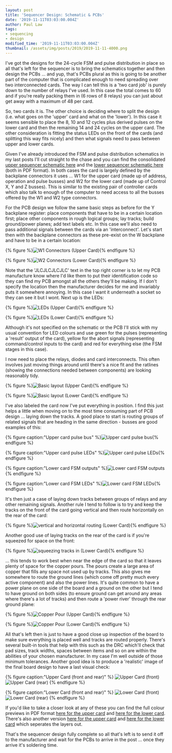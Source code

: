 ```yaml
---
layout: post
title: 'Sequencer Design: Schematic & PCBs'
date: '2019-11-11T03:03:00.004Z'
author: Paul Law
tags:
- sequencing
- design
modified_time: '2019-11-11T03:03:00.004Z'
thumbnail: /assets/img/posts/2019/2019-11-11-4000.png
---
```


I've got the designs for the 24-cycle FSM and pulse distribution in place so all that's left for the sequencer is to bring
the schematics together and then design the PCBs ... and yup, that's PCBs plural as this is going to be another part of the
computer that is complicated enough to need spreading over two interconnected cards. The way I can tell this is a 'two card
job' is purely down to the number of relays I've used. In this case the total comes to 60 and if you're really packing
them in (6 rows of 8 relays) you can just about get away with a maximum of 48 per card.

So, two cards it is. The other choice is deciding where to split the design (i.e. what goes on the 'upper' card and what on
the 'lower'). In this case it seems sensible to place the 8, 10 and 12 cycles plus derived pulses on the lower card and
then the remaining 14 and 24 cycles on the upper card. The other consideration is fitting the status LEDs on the front of
the cards (and splitting this way fits nicely) and then what signals need to pass between upper and lower cards.

Given I've already introduced the FSM and pulse distribution schematics in my last posts I'll cut straight to the chase and
you can find the consolidated [upper sequencer schematic here](/assets/pdf/sequencer-hi.pdf) and the
[lower sequencer schematic here](/assets/pdf/sequencer-lo.pdf) (both in PDF format). In both cases the card is largely
defined by the backplane connectors it uses ... W1 for the upper card (made up of address, operation and pulse busses) and W2
for the lower card (made up of Control X, Y and Z busses). This is similar to the existing pair of controller cards which also
talk to enough of the computer to need access to all the busses offered by the W1 and W2 type connectors.

For the PCB design we follow the same basic steps as before for the Y backplane register: place components that have to be in
a certain location first; place other components in rough logical groups; lay tracks; build ground/power planes; add text
labels etc. In this case we'll also need to pass additional signals between the cards via an 'interconnect'. Let's start then
with the backplane connectors as these pre-exist on the W backplane and have to be in a certain location:

{% figure %}![W1 Connectors (Upper Card)](/assets/img/posts/2019/2019-11-11-0000.png){% endfigure %}

{% figure %}![W2 Connectors (Lower Card)](/assets/img/posts/2019/2019-11-11-0001.png){% endfigure %}

Note that the 'JLCJLCJLCJLC' text in the top right corner is to let my PCB manufacture know where I'd like them to put their
identification code so they can find my PCB amongst all the others they'll be making. If I don't specify the location then the
manufacturer decides for me and invariably puts it somewhere annoying. In this case I want it underneath a socket so they
can see it but I wont. Next up is the LEDs:

{% figure %}![LEDs (Upper Card)](/assets/img/posts/2019/2019-11-11-0002.png){% endfigure %}

{% figure %}![LEDs (Lower Card)](/assets/img/posts/2019/2019-11-11-0003.png){% endfigure %}

Although it's not specified on the schematic or the PCB I'll stick with my usual convention for LED colours and use
green for the pulses (representing a 'result' output of the card), yellow for the abort signals (representing command/control
inputs to the card) and red for everything else (the FSM stages in this case).

I now need to place the relays, diodes and card interconnects. This often involves just moving things around until there's a
nice fit and the ratlines (showing the connections needed between components) are looking reasonably tidy.

{% figure %}![Basic layout (Upper Card)](/assets/img/posts/2019/2019-11-11-0004.png){% endfigure %}

{% figure %}![Basic layout (Lower Card)](/assets/img/posts/2019/2019-11-11-0005.png){% endfigure %}

I've also labeled the card now I've put everything in position. I find this just helps a little when moving
on to the most time consuming part of PCB design ... laying down the tracks. A good place to start is routing groups of
related signals that are heading in the same direction - busses are good examples of this:

{% figure caption:"Upper card pulse bus" %}![Upper card pulse bus](/assets/img/posts/2019/2019-11-11-0006.png){% endfigure %}

{% figure caption:"Upper card pulse LEDs" %}![Upper card pulse LEDs](/assets/img/posts/2019/2019-11-11-0007.png){% endfigure %}

{% figure caption:"Lower card FSM outputs" %}![Lower card FSM outputs](/assets/img/posts/2019/2019-11-11-0008.png){% endfigure %}

{% figure caption:"Lower card FSM LEDs" %}![Lower card FSM LEDs](/assets/img/posts/2019/2019-11-11-0009.png){% endfigure %}

It's then just a case of laying down tracks between groups of relays and any other remaining signals. Another rule I tend to
follow is to try and keep the tracks on the front of the card going vertical and then route horizontally on the rear of the
card:

{% figure %}![vertical and horizontal routing (Lower Card)](/assets/img/posts/2019/2019-11-11-0010.png){% endfigure %}

Another good use of laying tracks on the rear of the card is if you're squeezed for space on the front:

{% figure %}![squeezing tracks in (Lower Card)](/assets/img/posts/2019/2019-11-11-0011.png){% endfigure %}

... this tends to work best when near the edge of the card so that it leaves plenty of space for the copper pours. The pours
create a large area of copper that fills any space not used up by tracks. This also gives me somewhere to route the ground
lines (which come off pretty much every active component) and also the power lines. It's quite common to have a power plane
on one side of the board and a ground on the other but I tend to have ground on both sides (to ensure ground can get around
any areas where there's a lot of tracks) and then route a 'power river' through the rear ground plane:

{% figure %}![Copper Pour (Upper Card)](/assets/img/posts/2019/2019-11-11-0012.png){% endfigure %}

{% figure %}![Copper Pour (Lower Card)](/assets/img/posts/2019/2019-11-11-0013.png){% endfigure %}

All that's left then is just to have a good close up inspection of the board to make sure everything is placed well and
tracks are routed properly. There's several built-in tools that help with this such as the DRC which'll check that pad sizes,
track widths, spaces between items and so on are within the abilities of your chosen manufacturer. In my case I'm well outside
of those minimum tolerances. Another good idea is to produce a 'realistic' image of the final board design to have a last
visual check:

{% figure caption:"Upper Card (front and rear)" %}
![Upper Card (front)](/assets/img/posts/2019/2019-11-11-0014.png)
![Upper Card (rear)](/assets/img/posts/2019/2019-11-11-0015.png)
{% endfigure %}

{% figure caption:"Lower Card (front and rear)" %}
![Lower Card (front)](/assets/img/posts/2019/2019-11-11-0016.png)
![Lower Card (rear)](/assets/img/posts/2019/2019-11-11-0017.png)
{% endfigure %}

If you'd like to take a closer look at any of these you can find the full colour previews in PDF format
[here for the upper card](/assets/pdf/sequencer-hi-pcbp.pdf) and [here for the lower card](/assets/pdf/sequencer-lo-pcbp.pdf).
There's also another version [here for the upper card](/assets/pdf/sequencer-hi-pcb.pdf) and
[here for the lower card](/assets/pdf/sequencer-lo-pcb.pdf) which seperates the layers out.

That's the sequencer design fully complete so all that's left is to send it off to the manufacturer and wait for the
PCBs to arrive in the post ... once they arrive it's soldering time.
